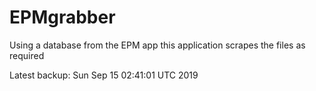 # EPMgrabber
Using a database from the EPM app this application scrapes the files as required


Latest backup: Sun Sep 15 02:41:01 UTC 2019
